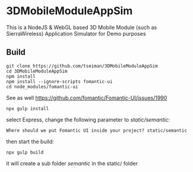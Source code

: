 # 3DMobileModuleAppSim
This is a NodeJS & WebGL based 3D Mobile Module (such as SierraWireless) Application Simulator for Demo purposes 

## Build 
```
git clone https://github.com/tseiman/3DMobileModuleAppSim
cd 3DMobileModuleAppSim
npm install
npm install --ignore-scripts fomantic-ui
cd node_modules/fomantic-ui
```

See as well https://github.com/fomantic/Fomantic-UI/issues/1990

```
npx gulp install
```
select Express, change the following parameter to *static/semantic*:
```
Where should we put Fomantic UI inside your project? static/semantic
```
then start the build:
```
npx gulp build
```
it will create a sub folder *semantic* in the static/ folder
